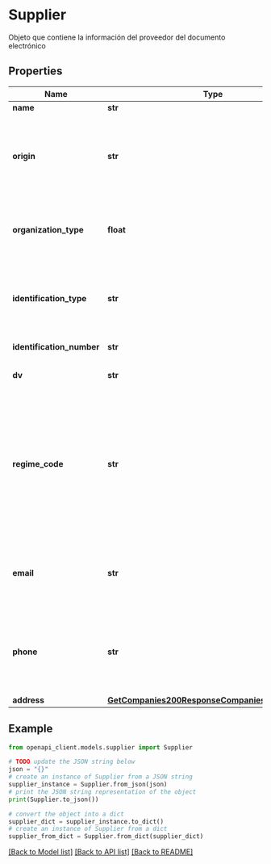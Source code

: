 # Supplier

Objeto que contiene la información del proveedor del documento electrónico

## Properties

Name | Type | Description | Notes
------------ | ------------- | ------------- | -------------
**name** | **str** | Nombre del proveedor | 
**origin** | **str** | Indicador de procedencia del vendedor (Residente fiscal en Colombia o No residente fiscal). Se debe colocar el Código que corresponda de la tabla de tipos de procedencia del vendedor de la DIAN | [optional] 
**organization_type** | **float** | Tipo de organización jurídica. Se debe colocar el Código que corresponda de la tabla de tipos de organización jurídica de la DIAN | 
**identification_type** | **str** | Tipo de documento de identificación del proveedor. Se debe colocar el Código que corresponda de la tabla de tipos de identificación de la DIAN | 
**identification_number** | **str** | Número de identificación del proveedor | 
**dv** | **str** | DV del NIT del proveedor. Es obligatorio si identificationType &#x3D; 31 | [optional] 
**regime_code** | **str** | Régimen al que pertenece el proveedor. Se debe colocar el Código que corresponda de la tabla de tipos de régimen/responsabilidades fiscales de la DIAN. Para reportar varias obligaciones / responsabilidades, se deben reportar separando cada uno de los valores de la lista con &#39;;&#39;. Ejemplo O‐13;O‐15; | [optional] 
**email** | **str** | Correo electrónico. Se agregará como información de contacto en caso de tener habilitado la propiedad notificationByEmail en Compañía | [optional] 
**phone** | **str** | Número de teléfono, celular u otro. Se agregará el número de contacto en el correo de notificación en caso de tener habilitado la propiedad notificationByEmail en Compañía | [optional] 
**address** | [**GetCompanies200ResponseCompaniesInnerAddress**](GetCompanies200ResponseCompaniesInnerAddress.md) |  | 

## Example

```python
from openapi_client.models.supplier import Supplier

# TODO update the JSON string below
json = "{}"
# create an instance of Supplier from a JSON string
supplier_instance = Supplier.from_json(json)
# print the JSON string representation of the object
print(Supplier.to_json())

# convert the object into a dict
supplier_dict = supplier_instance.to_dict()
# create an instance of Supplier from a dict
supplier_from_dict = Supplier.from_dict(supplier_dict)
```
[[Back to Model list]](../README.md#documentation-for-models) [[Back to API list]](../README.md#documentation-for-api-endpoints) [[Back to README]](../README.md)


